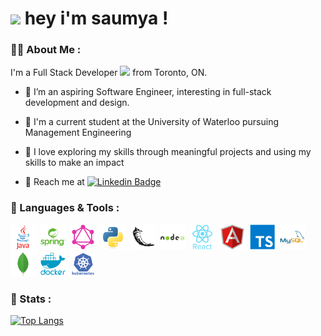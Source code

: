 

<h1>
  <img src="https://media.giphy.com/media/IauL6LvGNlT3ffhcqq/giphy.gif" height="50"/>
  hey i'm saumya ! 
  
</h1>

### :woman_technologist: About Me :
I'm a Full Stack Developer <img src="https://media.giphy.com/media/WUlplcMpOCEmTGBtBW/giphy.gif" width="30"> from Toronto, ON.
- :telescope: I’m an aspiring Software Engineer, interesting in full-stack development and design.

- 🍵 I'm a current student at the University of Waterloo pursuing Management Engineering

- 🌙 I love exploring my skills through meaningful projects and using my skills to make an impact

- 💌 Reach me at [![Linkedin Badge](https://img.shields.io/badge/-saumyadutta-blue?style=flat&logo=Linkedin&logoColor=white)](https://www.linkedin.com/in/saumya-dutta/)


### 🔧 Languages & Tools :

<div>
  <img src="https://github.com/devicons/devicon/blob/master/icons/java/java-original-wordmark.svg" title="Java" alt="Java" width="40" height="40"/>&nbsp;
  <img src="https://github.com/devicons/devicon/blob/master/icons/spring/spring-original-wordmark.svg" title="Spring" alt="Spring" width="40" height="40"/>&nbsp;
  <img src="https://github.com/devicons/devicon/blob/master/icons/graphql/graphql-plain.svg" title="GraphQL" alt="GraphQL" width="40" height="40"/>&nbsp;
  <img src="https://github.com/devicons/devicon/blob/master/icons/python/python-original.svg" title="Python" alt="Python" width="40" height="40"/>&nbsp;
  <img src="https://github.com/devicons/devicon/blob/master/icons/flask/flask-original.svg" title="Flask" alt="Flask" width="40" height="40"/>&nbsp;
  <img src="https://github.com/devicons/devicon/blob/master/icons/nodejs/nodejs-original-wordmark.svg" title="NodeJS" alt="NodeJS" width="40" height="40"/>&nbsp;
  <img src="https://github.com/devicons/devicon/blob/master/icons/react/react-original-wordmark.svg" title="React" alt="React" width="40" height="40"/>&nbsp;
  <img src="https://github.com/devicons/devicon/blob/master/icons/angularjs/angularjs-original.svg"  title="Angular" alt="Angular" width="40" height="40"/>&nbsp;
  <img src="https://github.com/devicons/devicon/blob/master/icons/typescript/typescript-plain.svg" title="TypeScript" alt="TypeScript" width="40" height="40"/>&nbsp;
  <img src="https://github.com/devicons/devicon/blob/master/icons/mysql/mysql-original-wordmark.svg" title="MySQL"  alt="MySQL" width="40" height="40"/>&nbsp;
  <img src="https://github.com/devicons/devicon/blob/master/icons/mongodb/mongodb-original.svg" title="MongoDB"  alt="MongoDB" width="40" height="40"/>&nbsp;
  <img src="https://github.com/devicons/devicon/blob/master/icons/docker/docker-plain-wordmark.svg" title="Docker" alt="AWS" width="40" height="40"/>&nbsp;
  <img src="https://github.com/devicons/devicon/blob/master/icons/kubernetes/kubernetes-plain-wordmark.svg" title="KS" alt="KS" width="40" height="40"/>&nbsp;
</div>

### 📌 Stats :
[![Top Langs](https://github-readme-stats.vercel.app/api/top-langs/?username=saumya-dutta&layout=compact&theme=buefy)](https://github.com/anuraghazra/github-readme-stats)


